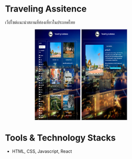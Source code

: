 # Traveling Assitence

เว็ปไซต์เเนะนำสถานที่ท่องเที่ยวในประเทศไทย

<div>
<p float="left" align="center">
  <img src="https://github.com/bestculling/Traveling-Assitence/blob/main/src/poster/p1.png" height="300px" width="30%" />
  <img src="https://github.com/bestculling/Traveling-Assitence/blob/main/src/poster/p2.png" height="300px" width="30%" />
</p>
</div>

# Tools & Technology Stacks
- HTML, CSS, Javascript, React
